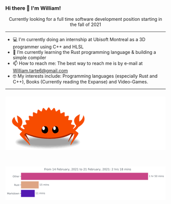 ### Hi there 👋 I'm William!
<p align="center">Currently looking for a full time software development position starting in the fall of 2021</p>

---
- 💻 I'm currently doing an internship at Ubisoft Montreal as a 3D programmer using C++ and HLSL
- 🌱 I’m currently learning the Rust programming language & building a simple compiler
- 📫 How to reach me: The best way to reach me is by e-mail at William.tarte6@gmail.com
- 🤓 My interests include: Programming languages (especially Rust and C++), Books (Currently reading the Expanse) and Video-Games.

---

<h3 align="center">
    <img src="https://raw.githubusercontent.com/WillTarte/WillTarte/master/ferris.gif" 
         alt="Rust Ferris gif" />
</h3>  </br>

<img src="https://github.com/WillTarte/WillTarte/blob/master/images/stat.svg" alt="Wakatime Activity"/>  </br>

<!--
**WillTarte/WillTarte** is a ✨ _special_ ✨ repository because its `README.md` (this file) appears on your GitHub profile.

Here are some ideas to get you started:

- 🔭 I’m currently working on ...
- 🌱 I’m currently learning ...
- 👯 I’m looking to collaborate on ...
- 🤔 I’m looking for help with ...
- 💬 Ask me about ...
- 📫 How to reach me: ...
- 😄 Pronouns: ...
- ⚡ Fun fact: ...
-->
